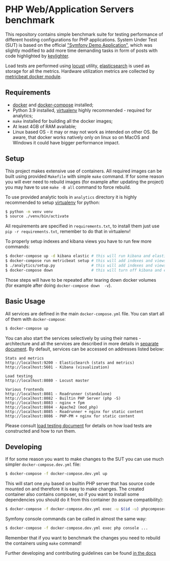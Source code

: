 PHP Web/Application Servers benchmark
========================

This repository contains simple benchmark suite for testing performance of different hosting configurations for PHP
applications. System Under Test (SUT) is based on the official ["Symfony Demo Application"][1], which was slightly
modified to add more time demanding tasks in form of posts with code highlighted by [keylighter][2].

Load tests are performed using [locust][6] utility, [elasticsearch][7] is used as storage for all the metrics. Hardware
utilization metrics are collected by [metricbeat docker module][8].

Requirements
------------

* [docker][3] and [docker-compose][4] installed;
* Python 3.9 installed, [virtualenv][5] highly recommended - required for analytics;
* `make` installed for building all the docker images;
* At least 4GB of RAM available;
* Linux based OS - it may or may not work as intended on other OS. Be aware, that docker works natively only on linux so
  on MacOS and Windows it could have bigger performance impact.

Setup
-----
This project makes extensive use of containers. All required images can be built using provided `Makefile` with
simple `make` command. If for some reason you will ever need to rebuild images (for example after updating the project)
you may have to use `make -B all` command to force rebuild.

To use provided analytic tools in `analytics` directory it is highly recommended to setup [virtualenv][5] for python:

```bash
$ python -m venv venv
$ source ./venv/bin/activate
```

All requirements are specified in `requirements.txt`, to install them just use `pip -r requirements.txt`, remember to do
that in virtualenv!

To properly setup indexes and kibana views you have to run few more commands:
```bash
$ docker-compose up -d kibana elastic # this will run kibana and elasticsearch
$ docker-compose run metricbeat setup # this will add indexes and views for metricbeat (hardware utilization)
$ ./analytics/setup.py                # this will add indexes and views for performance metrics
$ docker-compose down                 # this will turn off kibana and elasticsearch
```

Those steps will have to be repeated after tearing down docker volumes (for example after doing `docker-compose down 
-v`).

Basic Usage
-----
All services are defined in the main `docker-compose.yml` file. You can start all of them with `docker-compose`:

```bash
$ docker-compose up
```

You can also start the services selectively by using their names - architecture and all the services are described in
more details in [separate document][00-architecture]. By default, services can be accessed on addresses listed below:

```
Stats and metrics
http://localhost:9200 - ElasticSearch (stats and metrics)
http://localhost:5601 - Kibana (visualization)

Load testing
http://localhost:8080 - Locust master

Various frontends
http://localhost:8081 - Roadrunner (standalone)
http://localhost:8082 - Builtin PHP Server (php -S)
http://localhost:8083 - nginx + fpm
http://localhost:8084 - Apache2 (mod_php)
http://localhost:8085 - Roadrunner + nginx for static content
http://localhost:8086 - PHP-PM + nginx for static content
```

Please consult [load testing document][01-load-testing] for details on how load tests are constructed and how to run
them.

Developing
----------
If for some reason you want to make changes to the SUT you can use much simpler `docker-compose.dev.yml` file:

```bash
$ docker-compose -f docker-compose.dev.yml up
```

This will start one `php` based on builtin PHP server that has source code mounted on and therefore it is easy to 
make changes. The created container also contains composer, so if you want to install some dependencies you should do it 
from this container (to assure compatibility):
```bash
$ docker-compose -f docker-compose.dev.yml exec -u $(id -u) phpcomposer ... 
```
Symfony console commands can be called in almost the same way:
```bash 
$ docker-compose -f docker-compose.dev.yml exec php console ... 
```

Remember that if you want to benchmark the changes you need to rebuild the containers using `make` command!

Further developing and contributing guidelines can be found [in the docs][d0-developing]

[1]: https://github.com/symfony/demo
[2]: https://github.com/kadet1090/keylighter
[3]: https://docs.docker.com/get-docker
[4]: https://docs.docker.com/compose/install/
[5]: https://docs.python.org/3/library/venv.html
[6]: https://locust.io/
[7]: https://www.elastic.co/elasticsearch/
[8]: https://www.elastic.co/guide/en/beats/metricbeat/current/metricbeat-module-docker.html
[00-architecture]: ./docs/00-architecture.md
[01-load-testing]: ./docs/01-load-testing.md
[d0-developing]: ./docs/d0-developing.md
